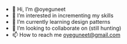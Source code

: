 - 👋 Hi, I’m @oyeguneet
- 👀 I’m interested in incrementing my skills
- 🌱 I’m currently learning design patterns
- 💞️ I’m looking to collaborate on (still hunting)
- 📫 How to reach me oyeguneet@gmail.com

<!---
oyeguneet/oyeguneet is a ✨ special ✨ repository because its `README.md` (this file) appears on your GitHub profile.
You can click the Preview link to take a look at your changes.
--->
